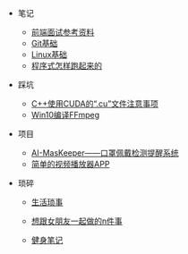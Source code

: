 * 笔记
  - [前端面试参考资料](橙子的面试准备/目录.md)
  - [Git基础](MyNote/Git使用.md)
  - [Linux基础](MyNote/Linux笔记.md)
  - [程序式怎样跑起来的](MyNote/ReadBooks/程序是怎样跑起来的.md)
  
* 踩坑

  * [C++使用CUDA的“.cu”文件注意事项](MyBug/C++使用CUDA的".cu"文件注意事项.md)
  * [Win10编译FFmpeg](MyBug/Win10编译FFmpeg.md)

* 项目

  - [AI-MasKeeper——口罩佩戴检测提醒系统](MyProject/AI-MasKeeper.md)
  - [简单的视频播放器APP](MyProject/简单的视频播放器APP.md)

* 琐碎
  - [生活琐事](琐碎/日常学习琐事.md)
  
  - [想跟女朋友一起做的n件事](琐碎/想跟女朋友一起做的n件事.md)
  
  - [健身笔记](琐碎/关于健身.md)
  
    

